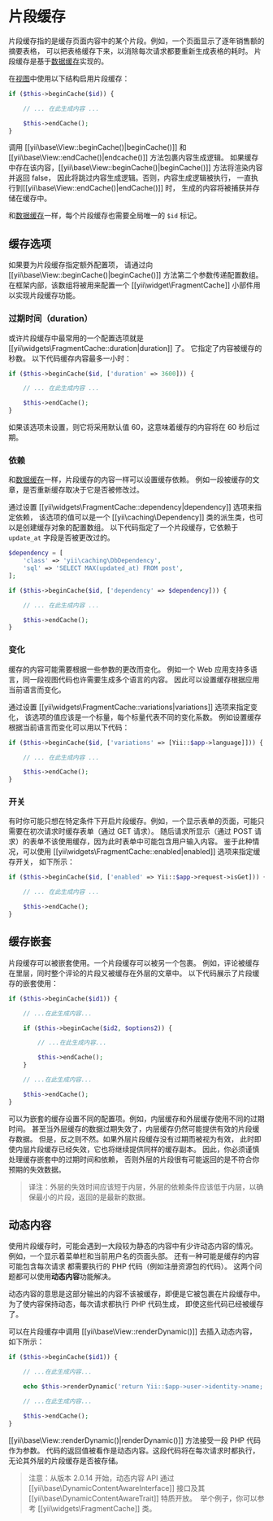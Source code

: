 片段缓存
=======

片段缓存指的是缓存页面内容中的某个片段。例如，一个页面显示了逐年销售额的摘要表格，
可以把表格缓存下来，以消除每次请求都要重新生成表格的耗时。
片段缓存是基于[数据缓存](caching-data.md)实现的。

在[视图](structure-views.md)中使用以下结构启用片段缓存：

```php
if ($this->beginCache($id)) {

    // ... 在此生成内容 ...

    $this->endCache();
}
```

调用 [[yii\base\View::beginCache()|beginCache()]] 和 [[yii\base\View::endCache()|endcache()]] 方法包裹内容生成逻辑。
如果缓存中存在该内容，[[yii\base\View::beginCache()|beginCache()]] 方法将渲染内容并返回 false，
因此将跳过内容生成逻辑。否则，内容生成逻辑被执行，
一直执行到[[yii\base\View::endCache()|endCache()]] 时，
生成的内容将被捕获并存储在缓存中。

和[数据缓存](caching-data.md)一样，每个片段缓存也需要全局唯一的 `$id` 标记。


## 缓存选项 <span id="caching-options"></span>

如果要为片段缓存指定额外配置项，
请通过向 [[yii\base\View::beginCache()|beginCache()]] 
方法第二个参数传递配置数组。在框架内部，该数组将被用来配置一个 [[yii\widget\FragmentCache]] 
小部件用以实现片段缓存功能。

### 过期时间（duration） <span id="duration"></span>

或许片段缓存中最常用的一个配置选项就是 [[yii\widgets\FragmentCache::duration|duration]] 了。
它指定了内容被缓存的秒数。
以下代码缓存内容最多一小时：

```php
if ($this->beginCache($id, ['duration' => 3600])) {

    // ... 在此生成内容 ...

    $this->endCache();
}
```

如果该选项未设置，则它将采用默认值 60，这意味着缓存的内容将在 60 秒后过期。


### 依赖 <span id="dependencies"></span>

和[数据缓存](caching-data.md)一样，片段缓存的内容一样可以设置缓存依赖。
例如一段被缓存的文章，是否重新缓存取决于它是否被修改过。

通过设置 [[yii\widgets\FragmentCache::dependency|dependency]] 选项来指定依赖，
该选项的值可以是一个 [[yii\caching\Dependency]] 类的派生类，也可以是创建缓存对象的配置数组。
以下代码指定了一个片段缓存，它依赖于 `update_at` 字段是否被更改过的。

```php
$dependency = [
    'class' => 'yii\caching\DbDependency',
    'sql' => 'SELECT MAX(updated_at) FROM post',
];

if ($this->beginCache($id, ['dependency' => $dependency])) {

    // ... 在此生成内容 ...

    $this->endCache();
}
```


### 变化 <span id="variations"></span>

缓存的内容可能需要根据一些参数的更改而变化。
例如一个 Web 应用支持多语言，同一段视图代码也许需要生成多个语言的内容。
因此可以设置缓存根据应用当前语言而变化。

通过设置 [[yii\widgets\FragmentCache::variations|variations]] 选项来指定变化，
该选项的值应该是一个标量，每个标量代表不同的变化系数。
例如设置缓存根据当前语言而变化可以用以下代码：

```php
if ($this->beginCache($id, ['variations' => [Yii::$app->language]])) {

    // ... 在此生成内容 ...

    $this->endCache();
}
```


### 开关 <span id="toggling-caching"></span>

有时你可能只想在特定条件下开启片段缓存。例如，一个显示表单的页面，可能只需要在初次请求时缓存表单（通过 GET 请求）。
随后请求所显示（通过 POST 请求）的表单不该使用缓存，因为此时表单中可能包含用户输入内容。
鉴于此种情况，可以使用 [[yii\widgets\FragmentCache::enabled|enabled]] 选项来指定缓存开关，
如下所示：

```php
if ($this->beginCache($id, ['enabled' => Yii::$app->request->isGet])) {

    // ... 在此生成内容 ...

    $this->endCache();
}
```


## 缓存嵌套 <span id="nested-caching"></span>

片段缓存可以被嵌套使用。一个片段缓存可以被另一个包裹。
例如，评论被缓存在里层，同时整个评论的片段又被缓存在外层的文章中。
以下代码展示了片段缓存的嵌套使用：

```php
if ($this->beginCache($id1)) {

    // ...在此生成内容...

    if ($this->beginCache($id2, $options2)) {

        // ...在此生成内容...

        $this->endCache();
    }

    // ...在此生成内容...

    $this->endCache();
}
```

可以为嵌套的缓存设置不同的配置项。例如，内层缓存和外层缓存使用不同的过期时间。
甚至当外层缓存的数据过期失效了，内层缓存仍然可能提供有效的片段缓存数据。
但是，反之则不然。如果外层片段缓存没有过期而被视为有效，
此时即使内层片段缓存已经失效，它也将继续提供同样的缓存副本。
因此，你必须谨慎处理缓存嵌套中的过期时间和依赖，
否则外层的片段很有可能返回的是不符合你预期的失效数据。
> 译注：外层的失效时间应该短于内层，外层的依赖条件应该低于内层，以确保最小的片段，返回的是最新的数据。

## 动态内容 <span id="dynamic-content"></span>

使用片段缓存时，可能会遇到一大段较为静态的内容中有少许动态内容的情况。
例如，一个显示着菜单栏和当前用户名的页面头部。
还有一种可能是缓存的内容可能包含每次请求
都需要执行的 PHP 代码（例如注册资源包的代码）。
这两个问题都可以使用**动态内容**功能解决。

动态内容的意思是这部分输出的内容不该被缓存，即便是它被包裹在片段缓存中。
为了使内容保持动态，每次请求都执行 PHP 代码生成，
即使这些代码已经被缓存了。

可以在片段缓存中调用 [[yii\base\View::renderDynamic()]] 去插入动态内容，
如下所示：

```php
if ($this->beginCache($id1)) {

    // ...在此生成内容...

    echo $this->renderDynamic('return Yii::$app->user->identity->name;');

    // ...在此生成内容...

    $this->endCache();
}
```

[[yii\base\View::renderDynamic()|renderDynamic()]] 方法接受一段 PHP 代码作为参数。
代码的返回值被看作是动态内容。这段代码将在每次请求时都执行，
无论其外层的片段缓存是否被存储。

> 注意：从版本 2.0.14 开始，动态内容 API 通过 [[yii\base\DynamicContentAwareInterface]] 接口及其 [[yii\base\DynamicContentAwareTrait]] 特质开放。
  举个例子，你可以参考 [[yii\widgets\FragmentCache]] 类。
